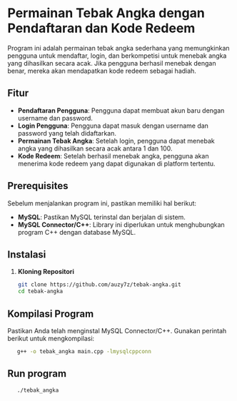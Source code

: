 # Permainan Tebak Angka dengan Pendaftaran dan Kode Redeem

Program ini adalah permainan tebak angka sederhana yang memungkinkan pengguna untuk mendaftar, login, dan berkompetisi untuk menebak angka yang dihasilkan secara acak. Jika pengguna berhasil menebak dengan benar, mereka akan mendapatkan kode redeem sebagai hadiah.

## Fitur
- **Pendaftaran Pengguna**: Pengguna dapat membuat akun baru dengan username dan password.
- **Login Pengguna**: Pengguna dapat masuk dengan username dan password yang telah didaftarkan.
- **Permainan Tebak Angka**: Setelah login, pengguna dapat menebak angka yang dihasilkan secara acak antara 1 dan 100.
- **Kode Redeem**: Setelah berhasil menebak angka, pengguna akan menerima kode redeem yang dapat digunakan di platform tertentu.

## Prerequisites
Sebelum menjalankan program ini, pastikan memiliki hal berikut:
- **MySQL**: Pastikan MySQL terinstal dan berjalan di sistem.
- **MySQL Connector/C++**: Library ini diperlukan untuk menghubungkan program C++ dengan database MySQL.

## Instalasi

1. **Kloning Repositori**
   ```bash
   git clone https://github.com/auzy7z/tebak-angka.git
   cd tebak-angka

## Kompilasi Program
Pastikan Anda telah menginstal MySQL Connector/C++. Gunakan perintah berikut untuk mengkompilasi:
```bash
   g++ -o tebak_angka main.cpp -lmysqlcppconn
```

## Run program
```bash
   ./tebak_angka
